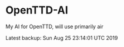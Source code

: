 # OpenTTD-AI
My AI for OpenTTD, will use primarily air

Latest backup: Sun Aug 25 23:14:01 UTC 2019
